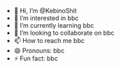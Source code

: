 - 👋 Hi, I’m @KebinoShit
- 👀 I’m interested in bbc
- 🌱 I’m currently learning bbc
- 💞️ I’m looking to collaborate on bbc
- 📫 How to reach me bbc
- 😄 Pronouns: bbc
- ⚡ Fun fact: bbc

<!---
KebinoShit/KebinoShit is a ✨ special ✨ repository because its `README.md` (this file) appears on your GitHub profile.
You can click the Preview link to take a look at your changes.
--->
